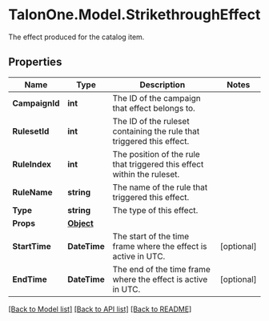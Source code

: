 # TalonOne.Model.StrikethroughEffect
The effect produced for the catalog item.
## Properties

Name | Type | Description | Notes
------------ | ------------- | ------------- | -------------
**CampaignId** | **int** | The ID of the campaign that effect belongs to. | 
**RulesetId** | **int** | The ID of the ruleset containing the rule that triggered this effect. | 
**RuleIndex** | **int** | The position of the rule that triggered this effect within the ruleset. | 
**RuleName** | **string** | The name of the rule that triggered this effect. | 
**Type** | **string** | The type of this effect. | 
**Props** | [**Object**](.md) |  | 
**StartTime** | **DateTime** | The start of the time frame where the effect is active in UTC. | [optional] 
**EndTime** | **DateTime** | The end of the time frame where the effect is active in UTC. | [optional] 

[[Back to Model list]](../README.md#documentation-for-models) [[Back to API list]](../README.md#documentation-for-api-endpoints) [[Back to README]](../README.md)

